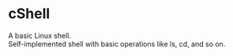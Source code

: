 # cShell
A basic Linux shell.  
Self-implemented shell with basic operations like ls, cd, and so on.
